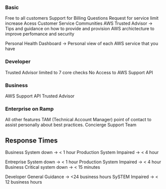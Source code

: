 ### Basic
Free to all customers
Support for Billing Questions
Request for service limit increase
Acess Customer Service Communities
AWS Trusted Advisor
  -> Tips and guidance on how to provide and provision AWS archictecture to improve perfomance and security

Personal Health Dashboard
  -> Personal view of each AWS service that you have

### Developer
  Trusted Advisor limited to 7 core checks
  No Access to AWS Support API

### Business 
  AWS Support API 
  Trusted Advisor


### Enterprise on Ramp
All other features
TAM (Technical Account Manager) point of contact to assist personally about best practices.
Concierge Support Team


## Response Times

Business
  System down -> < 1 hour 
  Production System Impaired -> < 4 hour

Entreprise
  System down -> < 1 hour 
  Production System Impaired -> < 4 hour
  Business Critical system down -> < 15 minutes

Developer 
  General Guidance -> <24 business hours
  SySTEM Impaired -> < 12 business hours 